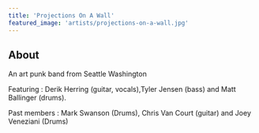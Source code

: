 ```yaml
---
title: 'Projections On A Wall'
featured_image: 'artists/projections-on-a-wall.jpg'
---
```


## About

An art punk band from Seattle Washington

Featuring : Derik Herring (guitar, vocals),Tyler Jensen (bass) and Matt Ballinger (drums). 


Past members :  Mark Swanson (Drums),  Chris Van Court (guitar) and Joey Veneziani (Drums)
